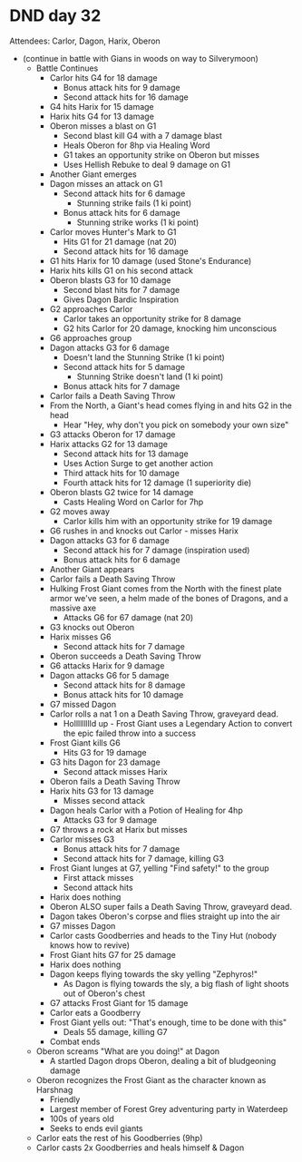 # DND day 32
Attendees: Carlor, Dagon, Harix, Oberon

- (continue in battle with Gians in woods on way to Silverymoon)
    - Battle Continues
        - Carlor hits G4 for 18 damage
            - Bonus attack hits for 9 damage
            - Second attack hits for 16 damage
        - G4 hits Harix for 15 damage
        - Harix hits G4 for 13 damage
        - Oberon misses a blast on G1
            - Second blast kill G4 with a 7 damage blast
            - Heals Oberon for 8hp via Healing Word
            - G1 takes an opportunity strike on Oberon but misses
            - Uses Hellish Rebuke to deal 9 damage on G1
        - Another Giant emerges
        - Dagon misses an attack on G1
            - Second attack hits for 6 damage
                - Stunning strike fails (1 ki point)
            - Bonus attack hits for 6 damage
                - Stunning strike works (1 ki point)
        - Carlor moves Hunter's Mark to G1
            - Hits G1 for 21 damage (nat 20)
            - Second attack hits for 16 damage
        - G1 hits Harix for 10 damage (used Stone's Endurance)
        - Harix hits kills G1 on his second attack
        - Oberon blasts G3 for 10 damage
            - Second blast hits for 7 damage
            - Gives Dagon Bardic Inspiration
        - G2 approaches Carlor
            - Carlor takes an opportunity strike for 8 damage
            - G2 hits Carlor for 20 damage, knocking him unconscious
        - G6 approaches group
        - Dagon attacks G3 for 6 damage
            - Doesn't land the Stunning Strike (1 ki point)
            - Second attack hits for 5 damage
                - Stunning Strike doesn't land (1 ki point)
            - Bonus attack hits for 7 damage
        - Carlor fails a Death Saving Throw
        - From the North, a Giant's head comes flying in and hits G2 in the head
            - Hear "Hey, why don't you pick on somebody your own size"
        - G3 attacks Oberon for 17 damage
        - Harix attacks G2 for 13 damage
            - Second attack hits for 13 damage
            - Uses Action Surge to get another action
            - Third attack hits for 10 damage
            - Fourth attack hits for 12 damage (1 superiority die)
        - Oberon blasts G2 twice for 14 damage
            - Casts Healing Word on Carlor for 7hp
        - G2 moves away
            - Carlor kills him with an opportunity strike for 19 damage
        - G6 rushes in and knocks out Carlor - misses Harix
        - Dagon attacks G3 for 6 damage
            - Second attack his for 7 damage (inspiration used)
            - Bonus attack hits for 6 damage
        - Another Giant appears
        - Carlor fails a Death Saving Throw
        - Hulking Frost Giant comes from the North with the finest plate armor we've seen, a helm made of the bones of Dragons, and a massive axe
            - Attacks G6 for 67 damage (nat 20)
        - G3 knocks out Oberon
        - Harix misses G6
            - Second attack hits for 7 damage
        - Oberon succeeds a Death Saving Throw
        - G6 attacks Harix for 9 damage
        - Dagon attacks G6 for 5 damage
            - Second attack hits for 8 damage
            - Bonus attack hits for 10 damage
        - G7 missed Dagon
        - Carlor rolls a nat 1 on a Death Saving Throw, graveyard dead.
            - Hollllllllld up - Frost Giant uses a Legendary Action to convert the epic failed throw into a success
        - Frost Giant kills G6
            - Hits G3 for 19 damage
        - G3 hits Dagon for 23 damage
            - Second attack misses Harix
        - Oberon fails a Death Saving Throw
        - Harix hits G3 for 13 damage
            - Misses second attack
        - Dagon heals Carlor with a Potion of Healing for 4hp
            - Attacks G3 for 9 damage
        - G7 throws a rock at Harix but misses
        - Carlor misses G3
            - Bonus attack hits for 7 damage
            - Second attack hits for 7 damage, killing G3
        - Frost Giant lunges at G7, yelling "Find safety!" to the group
            - First attack misses
            - Second attack hits
        - Harix does nothing
        - Oberon ALSO super fails a Death Saving Throw, graveyard dead.
        - Dagon takes Oberon's corpse and flies straight up into the air
        - G7 misses Dagon
        - Carlor casts Goodberries and heads to the Tiny Hut (nobody knows how to revive)
        - Frost Giant hits G7 for 25 damage
        - Harix does nothing
        - Dagon keeps flying towards the sky yelling "Zephyros!"
            - As Dagon is flying towards the sly, a big flash of light shoots out of Oberon's chest
        - G7 attacks Frost Giant for 15 damage
        - Carlor eats a Goodberry
        - Frost Giant yells out: "That's enough, time to be done with this"
            - Deals 55 damage, killing G7
        - Combat ends
    - Oberon screams "What are you doing!" at Dagon
        - A startled Dagon drops Oberon, dealing a bit of bludgeoning damage
    - Oberon recognizes the Frost Giant as the character known as Harshnag
        - Friendly
        - Largest member of Forest Grey adventuring party in Waterdeep
        - 100s of years old
        - Seeks to ends evil giants
    - Carlor eats the rest of his Goodberries (9hp)
    - Carlor casts 2x Goodberries and heals himself & Dagon
